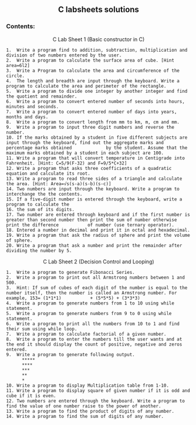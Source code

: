## <div align = center> C labsheets solutions </div>
### Contents:

<div align = center> C Lab Sheet 1 (Basic constructor in C) </div>

    1.  Write a program find to addition, subtraction, multiplication and division of two numbers entered by the user.
    2.  Write a program to calculate the surface area of cube. [Hint area=6l2]
    3.  Write a Program to calculate the area and circumference of the circle.
    4.  The length and breadth are input through the keyboard. Write a program to calculate the area and perimeter of the rectangle.
    5.  Write a program to divide one integer by another integer and find the quotient and remainder.
    6.  Write a program to convert entered number of seconds into hours, minutes and seconds.
    7.  Write a program to convert entered number of days into years, months and days.
    8.  Write a program to convert length from mm to km, m, cm and mm.
    9.  Write a program to input three digit numbers and reverse the number.
    10. If the marks obtained by a student in five different subjects are input through the keyboard, find out the aggregate marks and percentage marks obtained             by the student. Assume that the maximum marks obtained by a student in each subject are 100.
    11. Write a program that will convert temperature in Centigrade into Fahrenheit. [Hint: C=5/9(F-32) and F=9/5*C+32]
    12. Write a program that asks three coefficients of a quadratic equation and calculate its root.
    13. Write a program to read three sides of a triangle and calculate the area. [Hint: Area=√s(s-a)(s-b)(s-c)]
    14. Two numbers are input through the keyboard. Write a program to interchange the the contents.
    15. If a five-digit number is entered through the keyboard, write a program to calculate the
    16. the sum of its digits.
    17. Two number are entered through keyboard and if the first number is greater than second number then print the sum of number otherwise print the difference           of number (use ternary operator).
    18. Entered a number in decimal and print it in octal and hexadecimal.
    19. Write a program that ask the radius of sphere and print the volume of sphere.
    20. Write a program that ask a number and print the remainder after dividing the number by 5.
    
<div align = center> C Lab Sheet 2 (Decision Control and Looping) </div>
    
    1.  Write a program to generate Fibonacci Series.
    2.  Write a program to print out all Armstrong numbers between 1 and 500.
    3.  Hint: If sum of cubes of each digit of the number is equal to the number itself, then the number is called an Armstrong number. For example, 153= (1*1*1)           + (5*5*5) + (3*3*3)
    4.  Write a program to generate numbers from 1 to 10 using while statement.
    5.  Write a program to generate numbers from 9 to 0 using while statement.
    6.  Write a program to print all the numbers from 10 to 1 and find their sum using while loop.
    7.  Write a program to calculate factorial of a given number.
    8. 	Write a program to enter the numbers till the user wants and at the end it should display the count of positive, negative and zeros entered.
    9.  Write a program to generate following output. 
          *****
          ****
          ***
          **
          *
    10. Write a program to display Multiplication table from 1-10.
    11. Write a program to display square of given number if it is odd and cube if it is even.
    12. Two numbers are entered through the keyboard. Write a program to find the value of one number raise to the power of another.
    13. Write a program to find the product of digits of any number.
    14. Write a program to find the sum of digits of any number.

